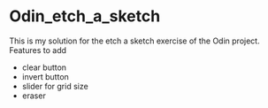 # Odin_etch_a_sketch
This is my solution for the etch a sketch exercise of the Odin project.
Features to add
* clear button
* invert button
* slider for grid size
* eraser